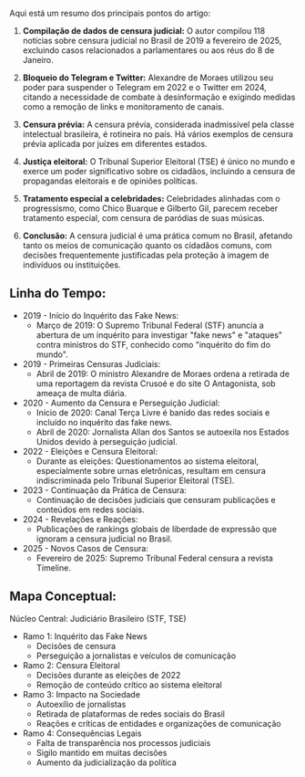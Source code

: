 
Aqui está um resumo dos principais pontos do artigo:

1. **Compilação de dados de censura judicial:** O autor compilou 118 notícias sobre censura judicial no Brasil de 2019 a fevereiro de 2025, excluindo casos relacionados a parlamentares ou aos réus do 8 de Janeiro.

2. **Bloqueio do Telegram e Twitter:** Alexandre de Moraes utilizou seu poder para suspender o Telegram em 2022 e o Twitter em 2024, citando a necessidade de combate à desinformação e exigindo medidas como a remoção de links e monitoramento de canais.

3. **Censura prévia:** A censura prévia, considerada inadmissível pela classe intelectual brasileira, é rotineira no país. Há vários exemplos de censura prévia aplicada por juízes em diferentes estados.

4. **Justiça eleitoral:** O Tribunal Superior Eleitoral (TSE) é único no mundo e exerce um poder significativo sobre os cidadãos, incluindo a censura de propagandas eleitorais e de opiniões políticas.

5. **Tratamento especial a celebridades:** Celebridades alinhadas com o progressismo, como Chico Buarque e Gilberto Gil, parecem receber tratamento especial, com censura de paródias de suas músicas.

6. **Conclusão:** A censura judicial é uma prática comum no Brasil, afetando tanto os meios de comunicação quanto os cidadãos comuns, com decisões frequentemente justificadas pela proteção à imagem de indivíduos ou instituições.

## Linha do Tempo:

- 2019 - Início do Inquérito das Fake News:
    - Março de 2019: O Supremo Tribunal Federal (STF) anuncia a abertura de um inquérito para investigar "fake news" e "ataques" contra ministros do STF, conhecido como "inquérito do fim do mundo".
- 2019 - Primeiras Censuras Judiciais:
    - Abril de 2019: O ministro Alexandre de Moraes ordena a retirada de uma reportagem da revista Crusoé e do site O Antagonista, sob ameaça de multa diária.
- 2020 - Aumento da Censura e Perseguição Judicial:
    - Início de 2020: Canal Terça Livre é banido das redes sociais e incluído no inquérito das fake news.
    - Abril de 2020: Jornalista Allan dos Santos se autoexila nos Estados Unidos devido à perseguição judicial.
- 2022 - Eleições e Censura Eleitoral:
    -   Durante as eleições: Questionamentos ao sistema eleitoral, especialmente sobre urnas eletrônicas, resultam em censura indiscriminada pelo Tribunal Superior Eleitoral (TSE).
- 2023 - Continuação da Prática de Censura:
    - Continuação de decisões judiciais que censuram publicações e conteúdos em redes sociais.
- 2024 - Revelações e Reações:
    - Publicações de rankings globais de liberdade de expressão que ignoram a censura judicial no Brasil.
- 2025 - Novos Casos de Censura:
    - Fevereiro de 2025: Supremo Tribunal Federal censura a revista Timeline.

## Mapa Conceptual:

Núcleo Central: Judiciário Brasileiro (STF, TSE)
- Ramo 1: Inquérito das Fake News
  - Decisões de censura
  - Perseguição a jornalistas e veículos de comunicação
- Ramo 2: Censura Eleitoral
  - Decisões durante as eleições de 2022
  - Remoção de conteúdo crítico ao sistema eleitoral
- Ramo 3: Impacto na Sociedade
  - Autoexílio de jornalistas
  - Retirada de plataformas de redes sociais do Brasil
  - Reações e críticas de entidades e organizações de comunicação
- Ramo 4: Consequências Legais
  - Falta de transparência nos processos judiciais
  - Sigilo mantido em muitas decisões
  - Aumento da judicialização da política
 